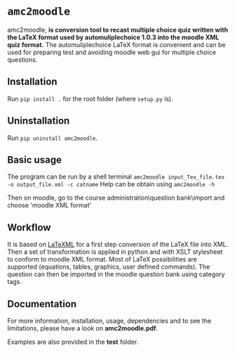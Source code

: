 # `amc2moodle`


amc2moodle, **is conversion tool to recast multiple choice quiz written with the LaTeX format used by automuliplechoice 1.0.3 into the moodle XML quiz format.**
The automuliplechoice LaTeX format is convenient and can be used for preparing test and avoiding moodle web gui for multiple choice questions.

## Installation
Run `pip install .` for the root folder (where `setup.py` is).

## Uninstallation
Run `pip uninstall amc2moodle`.

## Basic usage
The program can be run by a shell terminal
`amc2moodle input_Tex_file.tex -o output_file.xml -c catname`
Help can be obtain using
`amc2moodle -h`

Then on moodle, go to the course administration\question bank\import and choose 'moodle XML format'


## Workflow
It is based on [LaTeXML](https://dlmf.nist.gov/LaTeXML/) for a first step conversion of the LaTeX  file into XML. Then a set of transformation is applied in python and with XSLT stylesheet to conform to moodle XML format. Most of LaTeX possibilities are supported (equations, tables, graphics, user defined commands). The question can then be imported in the moodle question bank using category tags.

## Documentation
For more information, installation, usage, dependencies and to see the limitations, please have a look on **amc2moodle.pdf**.

Examples are also provided in the **test** folder.
